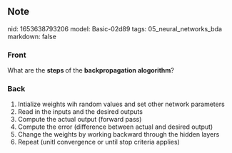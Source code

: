 ## Note
nid: 1653638793206
model: Basic-02d89
tags: 05_neural_networks_bda
markdown: false

### Front
What are the <b>steps </b>of the <b>backpropagation alogorithm</b>?

### Back
<ol><li>Intialize weights wih random values and set other network parameters</li><li>Read in the inputs and the desired outputs</li><li>Compute the actual output (forward pass)</li><li>Compute the error (difference between actual and desired output)</li><li>Change the weights by working backward through the hidden layers</li><li>Repeat (unitl convergence or until stop criteria applies)</li></ol>
